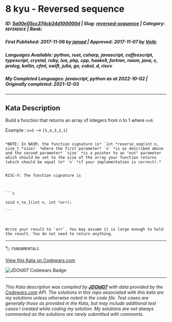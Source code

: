 # 8 kyu - Reversed sequence 

##### **ID**: [5a00e05cc374cb34d100000d](https://www.codewars.com/kata/5a00e05cc374cb34d100000d) | **Slug**: [reversed-sequence](https://www.codewars.com/kata/5a00e05cc374cb34d100000d) | **Category**: `REFERENCE` | **Rank**: <span style="color:white">8 kyu</span>

##### **First Published**: 2017-11-06 ***by*** [jamad](https://www.codewars.com/users/jamad) | **Approved**: 2017-11-07 ***by*** [Voile](https://www.codewars.com/users/Voile)

##### **Languages Available**: python, rust, csharp, javascript, coffeescript, typescript, crystal, ruby, lua, php, cpp, haskell, fortran, nasm, java, c, prolog, kotlin, cfml, swift, julia, go, cobol, d, riscv

##### **My Completed Languages**: javascript, python ***as at*** 2022-10-02 | **Originally completed**: 2021-12-03

---

## Kata Description


Build a function that returns an array of integers from n to 1 where ```n>0```.



Example : `n=5` --> `[5,4,3,2,1]`



~~~if:nasm

*NOTE: In NASM, the function signature is* `int *reverse_seq(int n, size_t *size)` *where the first parameter* `n` *is as described above and the second parameter* `size` *is a pointer to an "out" parameter which should be set to the size of the array your function returns (which should be equal to* `n` *if your implementation is correct).*

~~~



~~~if:riscv

RISC-V: The function signature is



```c

void n_to_1(int n, int *arr);

```



Write your result to `arr`. You may assume it is large enough to hold the result. You do not need to return anything.

~~~

---


🏷 `FUNDAMENTALS`


[View this Kata on Codewars.com](https://www.codewars.com/kata/5a00e05cc374cb34d100000d)

![](https://www.codewars.com/users/jdold07/badges/large "JDOld07 Codewars Badge")

---

###### *This Kata description was compiled by [**JDOld07**](https://tpstech.dev) with data provided by the [Codewars.com](https://www.codewars.com) API.  The solutions in this repo associated with this kata are my solutions unless otherwise noted in the code file.  Test cases are generally those as provided in the Kata, but may include additional test cases I created while coding my solution.  My solutions are not always commented as the solutions are rarely submitted with comments.*

